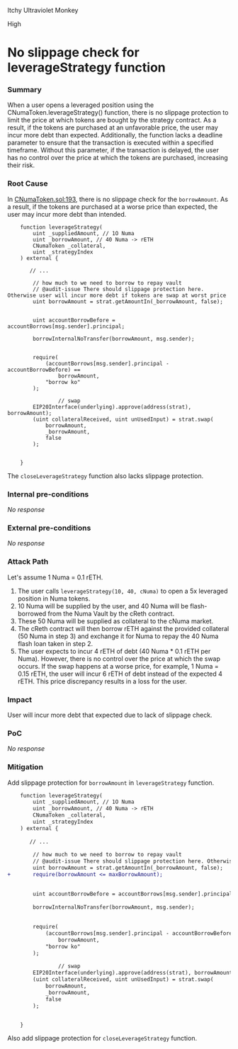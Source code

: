 Itchy Ultraviolet Monkey

High

# No slippage check for leverageStrategy function

### Summary

When a user opens a leveraged position using the CNumaToken.leverageStrategy() function, there is no slippage protection to limit the price at which tokens are bought by the strategy contract. As a result, if the tokens are purchased at an unfavorable price, the user may incur more debt than expected. Additionally, the function lacks a deadline parameter to ensure that the transaction is executed within a specified timeframe. Without this parameter, if the transaction is delayed, the user has no control over the price at which the tokens are purchased, increasing their risk.

### Root Cause

In [CNumaToken.sol:193](https://github.com/sherlock-audit/2024-12-numa-audit/blob/main/Numa/contracts/lending/CNumaToken.sol#L193), there is no slippage check for the `borrowAmount`. As a result, if the tokens are purchased at a worse price than expected, the user may incur more debt than intended.

```solidity
    function leverageStrategy(
        uint _suppliedAmount, // 1O Numa 
        uint _borrowAmount, // 40 Numa -> rETH
        CNumaToken _collateral,
        uint _strategyIndex
    ) external {
    
       // ...
       
        // how much to we need to borrow to repay vault
        // @audit-issue There should slippage protection here. Otherwise user will incur more debt if tokens are swap at worst price
        uint borrowAmount = strat.getAmountIn(_borrowAmount, false);
      

        uint accountBorrowBefore = accountBorrows[msg.sender].principal;
       
        borrowInternalNoTransfer(borrowAmount, msg.sender);
   
        
        require(
            (accountBorrows[msg.sender].principal - accountBorrowBefore) ==
                borrowAmount,
            "borrow ko"
        );
        
                // swap
        EIP20Interface(underlying).approve(address(strat), borrowAmount);
        (uint collateralReceived, uint unUsedInput) = strat.swap(
            borrowAmount,
            _borrowAmount,
            false
        );


    }
   ```

The `closeLeverageStrategy` function also lacks slippage protection. 

### Internal pre-conditions

_No response_

### External pre-conditions

_No response_

### Attack Path

Let's assume 1 Numa = 0.1 rETH.

1. The user calls `leverageStrategy(10, 40, cNuma)` to open a 5x leveraged position in Numa tokens.
2. 10 Numa will be supplied by the user, and 40 Numa will be flash-borrowed from the Numa Vault by the cReth contract.
3. These 50 Numa will be supplied as collateral to the cNuma market.
4. The cReth contract will then borrow rETH against the provided collateral (50 Numa in step 3) and exchange it for Numa to repay the 40 Numa flash loan taken in step 2.
5. The user expects to incur 4 rETH of debt (40 Numa * 0.1 rETH per Numa). However, there is no control over the price at which the swap occurs. If the swap happens at a worse price, for example, 1 Numa = 0.15 rETH, the user will incur 6 rETH of debt instead of the expected 4 rETH. This price discrepancy results in a loss for the user.



### Impact

User will incur more debt that expected due to lack of slippage check.

### PoC

_No response_

### Mitigation

Add slippage protection for `borrowAmount` in `leverageStrategy` function.


```diff
    function leverageStrategy(
        uint _suppliedAmount, // 1O Numa 
        uint _borrowAmount, // 40 Numa -> rETH
        CNumaToken _collateral,
        uint _strategyIndex
    ) external {
    
       // ...
       
        // how much to we need to borrow to repay vault
        // @audit-issue There should slippage protection here. Otherwise user will incur more debt if tokens are swap at worst price
        uint borrowAmount = strat.getAmountIn(_borrowAmount, false);
+       require(borrowAmount <= maxBorrowAmount);
      

        uint accountBorrowBefore = accountBorrows[msg.sender].principal;
       
        borrowInternalNoTransfer(borrowAmount, msg.sender);
   
        
        require(
            (accountBorrows[msg.sender].principal - accountBorrowBefore) ==
                borrowAmount,
            "borrow ko"
        );
        
                // swap
        EIP20Interface(underlying).approve(address(strat), borrowAmount);
        (uint collateralReceived, uint unUsedInput) = strat.swap(
            borrowAmount,
            _borrowAmount,
            false
        );


    }
   ```
Also add slippage protection for `closeLeverageStrategy` function.